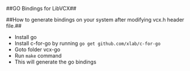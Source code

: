 ##GO Bindings for LibVCX##

##How to generate bindings on your system after modifying vcx.h header file.##
- Install go 
- Install c-for-go by running `go get github.com/xlab/c-for-go`
- Goto folder vcx-go
- Run `make` command
- This will generate the go bindings